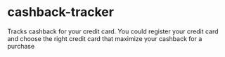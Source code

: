 # cashback-tracker
Tracks cashback for your credit card. You could register your credit card and choose the 
right credit card that maximize your cashback for a purchase
